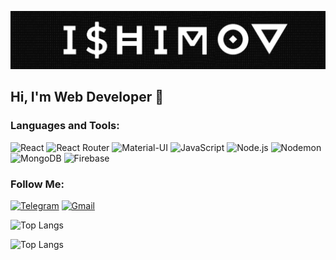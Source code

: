 ![Header](https://github.com/ishimoron/ishimoron/blob/main/header.png)

## Hi, I'm Web Developer 🚀

### Languages and Tools:

![React](https://img.shields.io/badge/-React-090909?style=for-the-badge&logo=React&logoColor=61DAFB)
![React Router](https://img.shields.io/badge/-ReactRouter-090909?style=for-the-badge&logo=react-router&logoColor=CA4245)
![Material-UI](https://img.shields.io/badge/-MaterialUI-090909?style=for-the-badge&logo=material-ui&logoColor=0081CB)
![JavaScript](https://img.shields.io/badge/-JavaScript-090909?style=for-the-badge&logo=JavaScript&logoColor=E9D54D)
![Node.js](https://img.shields.io/badge/-Node.js-090909?style=for-the-badge&logo=node.js&logoColor=339933)
![Nodemon](https://img.shields.io/badge/-Nodemon-090909?style=for-the-badge&logo=nodemon&logoColor=76D04B)
![MongoDB](https://img.shields.io/badge/-MongoDB-090909?style=for-the-badge&logo=mongoDB&logoColor=47A248)
![Firebase](https://img.shields.io/badge/-Firebase-090909?style=for-the-badge&logo=firebase&logoColor=F8C52C)


### Follow Me:

[![Telegram](https://img.shields.io/badge/-Telegram-090909?style=for-the-badge&logo=telegram&logoColor=27A0D9)](https://t.me/ishimoron)
[![Gmail](https://img.shields.io/badge/-Telegram-090909?style=for-the-badge&logo=telegram&logoColor=27A0D9)](eugene.ishimov@gmail.com)

![Top Langs](https://github-readme-stats.vercel.app/api?username=ishimoron&show_icons=true&theme=dracula)

![Top Langs](https://github-readme-stats.vercel.app/api/top-langs?username=ishimoron&show_icons=true&theme=onedark)

